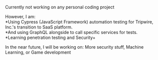 Currently not working on any personal coding project

However, I am:\
*Using Cypress (JavaScript Framework) automation testing for Tripwire, Inc.'s transition to SaaS platform.  
*And using GraphQL alongside to call specific services for tests.\
*Learning penetration testing and Security+


In the near future, I will be working on:
More security stuff, Machine Learning, or Game development
